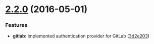 <a name="2.2.0"></a>
# [2.2.0](https://github.com/fh1ch/passport-gitlab2/compare/v2.1.0...v2.2.0) (2016-05-01)

### Features 

* **gitlab:** implemented authentication provider for GitLab ([3d2e203](https://github.com/fh1ch/passport-gitlab2/commit/3d2e20303593f4522fe79ec9793f9874667cb824))


